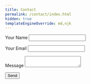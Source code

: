 ```yaml
---
title: Contact
permalink: /contact/index.html
hidden: true
templateEngineOverride: md,njk
---
```


<form name="contact" method="POST" data-netlify="true" class="[ o-stack ] c-form" action="/contact/thanks.html">
  <p class="c-form__field">
    <label class="c-form__label" for="name">Your Name</label>
    <input class="c-form__input "id="name" type="text" name="name" autocomplete="name" required aria-required="true">
  </p>
  <p class="c-form__field">
    <label class="c-form__label" for="email">Your Email</label>
    <input class="c-form__input" type="email" name="email" autocomplete="email" required aria-required="true">
  </p>
  <p class="c-form__field">
    <label class="c-form__label" for="message">Message</label>
    <textarea class="c-form__input" id="message" name="message" row="10" cols="20" required aria-required="true"></textarea>
  </p>
  <button class="c-form__button" type="submit">Send</button>
</form>

